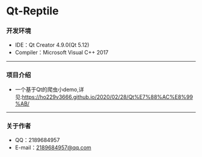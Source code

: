 # Qt-Reptile
### 开发环境
* IDE：Qt Creator 4.9.0(Qt 5.12)<br>
* Compiler：Microsoft Visual C++ 2017<br>
---------
### 项目介绍 
* 一个基于Qt的爬虫小demo,详见:<https://ho229v3666.github.io/2020/02/28/Qt%E7%88%AC%E8%99%AB/>
---------
### 关于作者
* QQ：2189684957<br>
* E-mail：2189684957@qq.com<br>